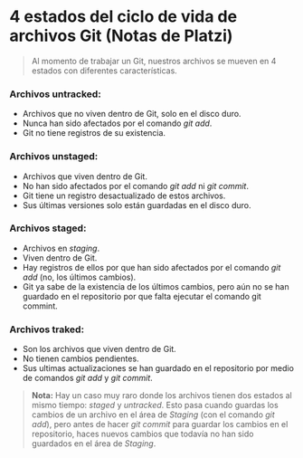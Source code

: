 # 4 estados del ciclo de vida de archivos Git (Notas de Platzi)

> Al momento de trabajar un Git, nuestros archivos se mueven en 4 estados con diferentes características.

### Archivos untracked:
- Archivos que no viven dentro de Git, solo en el disco duro.
- Nunca han sido afectados por el comando *git add*.
- Git no tiene registros de su existencia.

### Archivos unstaged:
- Archivos que viven dentro de Git.
- No han sido afectados por el comando *git add* ni *git commit*.
- Git tiene un registro desactualizado de estos archivos.
- Sus últimas versiones solo están guardadas en el disco duro.

### Archivos staged:
- Archivos en *staging*.
- Viven dentro de Git.
- Hay registros de ellos por que han sido afectados por el comando *git add* (no, los últimos cambios).
- Git ya sabe de la existencia de los últimos cambios, pero aún no se han guardado en el repositorio por que falta ejecutar el comando git commint.

### Archivos traked:
- Son los archivos que viven dentro de Git.
- No tienen cambios pendientes.
- Sus ultimas actualizaciones se han guardado en el repositorio por medio de comandos *git add* y *git commit*.

> **Nota:** Hay un caso muy raro donde los archivos tienen dos estados al mismo tiempo: *staged* y *untracked*.
Esto pasa cuando guardas los cambios de un archivo en el área de *Staging* (con el comando *git add*), pero antes de hacer *git commit* para guardar los cambios en el repositorio, haces nuevos cambios que todavía no han sido guardados en el área de *Staging*.